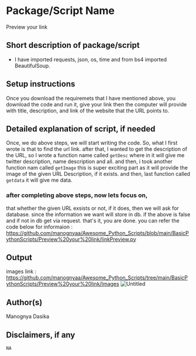 # Package/Script Name
Preview your link
## Short description of package/script

-  I have imported requests, json, os, time
and from bs4 imported BeautifulSoup.

## Setup instructions
Once you download the requiremets that I have mentioned above, you download the code and run it, give your link then  the computer will provide with title,
description, and link of the website that the URL points to.

## Detailed explanation of script, if needed

Once, we do above steps, we will start writing the code. So, what I first wrote is that to find the url link. after that, I wanted to get the description of the 
URL, so I wrote a function name called `getDesc` where in it will give me twitter description, name description and all. and then, i took another function
nam called `getImage` this is super exciting part as it will provide the image of the given URL Description, if it exists.  and then, last function called `getdata` 
it will give me data. 
### after completing above steps, now lets focus on, 
that whether the given URL exsists or not, if it does, then we will ask for database. since the information we want will store in db.
if the above is false and if not in db get via request. that's it, you are done.
you can refer the code below for informaion : https://github.com/manognyaa/Awesome_Python_Scripts/blob/main/BasicPythonScripts/Preview%20your%20link/linkPreview.py

## Output
images link : https://github.com/manognyaa/Awesome_Python_Scripts/tree/main/BasicPythonScripts/Preview%20your%20link/Images
![Untitled](https://user-images.githubusercontent.com/77045147/122897163-5ec51a80-d367-11eb-8b8d-f0a966a9531f.png)

## Author(s)
Manognya Dasika

## Disclaimers, if any

`NA
`
